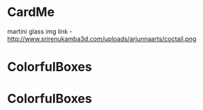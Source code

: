 # CardMe
martini glass img link - http://www.srirenukamba3d.com/uploads/arjunnaarts/coctail.png
# ColorfulBoxes
# ColorfulBoxes
